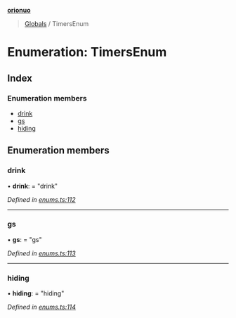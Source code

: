 **[orionuo](../README.md)**

> [Globals](../globals.md) / TimersEnum

# Enumeration: TimersEnum

## Index

### Enumeration members

* [drink](timersenum.md#drink)
* [gs](timersenum.md#gs)
* [hiding](timersenum.md#hiding)

## Enumeration members

### drink

•  **drink**:  = "drink"

*Defined in [enums.ts:112](https://github.com/msviha/orionuo/blob/bbe2852/src/enums.ts#L112)*

___

### gs

•  **gs**:  = "gs"

*Defined in [enums.ts:113](https://github.com/msviha/orionuo/blob/bbe2852/src/enums.ts#L113)*

___

### hiding

•  **hiding**:  = "hiding"

*Defined in [enums.ts:114](https://github.com/msviha/orionuo/blob/bbe2852/src/enums.ts#L114)*
